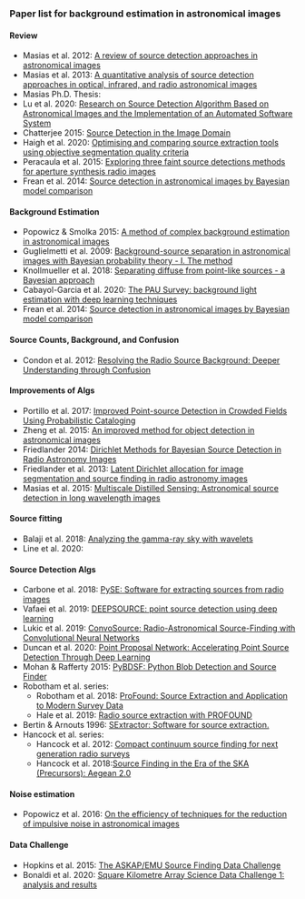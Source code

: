 ### Paper list for background estimation in astronomical images

#### Review
* Masias et al. 2012: [A review of source detection approaches in astronomical images](https://ui.adsabs.harvard.edu/abs/2012MNRAS.422.1674M/abstract)
* Masias et al. 2013: [A quantitative analysis of source detection approaches in optical, infrared, and radio astronomical images](https://ui.adsabs.harvard.edu/abs/2013ExA....36..591M/abstract)
* Masias Ph.D. Thesis:
* Lu et al. 2020: [Research on Source Detection Algorithm Based on Astronomical Images and the Implementation of an Automated Software System](https://ui.adsabs.harvard.edu/abs/2019AcASn..60...47L/abstract)
* Chatterjee 2015: [Source Detection in the Image Domain](hosting.astro.cornell.edu/academics/courses/astro6525/lectures/Radio_Lecture7.pdf)
* Haigh et al. 2020: [Optimising and comparing source extraction tools using objective segmentation quality criteria](ui.adsabs.harvard.edu/abs/2020arXiv200907586H/abstract)
* Peracaula et al. 2015: [Exploring three faint source detections methods for aperture synthesis radio images](https://ui.adsabs.harvard.edu/abs/2015NewA...36...86P/abstract)
* Frean et al. 2014: [Source detection in astronomical images by Bayesian model comparison](ui.adsabs.harvard.edu/abs/2014AIPC.1636...55F/abstract)

#### Background Estimation 
* Popowicz & Smolka 2015: [A method of complex background estimation in astronomical images](ui.adsabs.harvard.edu/abs/2015MNRAS.452..809P/abstract)
* Guglielmetti et al. 2009: [Background-source separation in astronomical images with Bayesian probability theory - I. The method](ui.adsabs.harvard.edu/abs/2009MNRAS.396..165G/abstract)
* Knollmueller et al. 2018: [Separating diffuse from point-like sources - a Bayesian approach](https://ui.adsabs.harvard.edu/abs/2018arXiv180405591K/abstract)
* Cabayol-Garcia et al. 2020: [The PAU Survey: background light estimation with deep learning techniques](ui.adsabs.harvard.edu/abs/2020MNRAS.491.5392C/abstract)
* Frean et al. 2014: [Source detection in astronomical images by Bayesian model comparison](ui.adsabs.harvard.edu/abs/2014AIPC.1636...55F/abstract)

#### Source Counts, Background, and Confusion
* Condon et al. 2012: [Resolving the Radio Source Background: Deeper Understanding through Confusion](ui.adsabs.harvard.edu/abs/2012ApJ...758...23C/abstract)

#### Improvements of Algs
* Portillo et al. 2017: [Improved Point-source Detection in Crowded Fields Using Probabilistic Cataloging](https://ui.adsabs.harvard.edu/abs/2017AJ....154..132P/abstract)
* Zheng et al. 2015: [An improved method for object detection in astronomical images](ui.adsabs.harvard.edu/abs/2015MNRAS.451.4445Z/abstract)
* Friedlander 2014: [Dirichlet Methods for Bayesian Source Detection in Radio Astronomy Images](ui.adsabs.harvard.edu/abs/2014MsT..........1F/abstract)
* Friedlander et al. 2013: [Latent Dirichlet allocation for image segmentation and source finding in radio astronomy images](ui.adsabs.harvard.edu/abs/2013ivcn.conf..429F/abstract)
* Masias et al. 2015: [Multiscale Distilled Sensing: Astronomical source detection in long wavelength images](ui.adsabs.harvard.edu/abs/2015A%26C.....9...10M/abstract)

#### Source fitting
* Balaji et al. 2018: [Analyzing the gamma-ray sky with wavelets](ui.adsabs.harvard.edu/abs/2018PhRvD..98d3009B/abstract)
* Line et al. 2020:

#### Source Detection Algs
* Carbone et al. 2018: [PySE: Software for extracting sources from radio images](ui.adsabs.harvard.edu/abs/2018A%26C....23...92C/abstract)
* Vafaei et al. 2019: [DEEPSOURCE: point source detection using deep learning](ui.adsabs.harvard.edu/abs/2019MNRAS.484.2793V/abstract)
* Lukic et al. 2019: [ConvoSource: Radio-Astronomical Source-Finding with Convolutional Neural Networks](ui.adsabs.harvard.edu/abs/2019Galax...8....3L/abstract)
* Duncan et al. 2020: [Point Proposal Network: Accelerating Point Source Detection Through Deep Learning](ui.adsabs.harvard.edu/abs/2020arXiv200802093T/abstract)
* Mohan & Rafferty 2015: [PyBDSF: Python Blob Detection and Source Finder](ui.adsabs.harvard.edu/abs/2015ascl.soft02007M/abstract)
* Robotham et al. series:
    * Robotham et al. 2018: [ProFound: Source Extraction and Application to Modern Survey Data](ui.adsabs.harvard.edu/abs/2018MNRAS.476.3137R/abstract)
    * Hale et al. 2019: [Radio source extraction with PROFOUND](ui.adsabs.harvard.edu/abs/2019MNRAS.487.3971H/abstract)
* Bertin & Arnouts 1996: [SExtractor: Software for source extraction.](https://ui.adsabs.harvard.edu/abs/1996A%26AS..117..393B/abstract)
* Hancock et al. series:
    * Hancock et al. 2012: [Compact continuum source finding for next generation radio surveys](ui.adsabs.harvard.edu/abs/2012MNRAS.422.1812H/abstract)
    * Hancock et al. 2018:[Source Finding in the Era of the SKA (Precursors): Aegean 2.0](ui.adsabs.harvard.edu/abs/2018PASA...35...11H/abstract)

#### Noise estimation
* Popowicz et al. 2016: [On the efficiency of techniques for the reduction of impulsive noise in astronomical images](ui.adsabs.harvard.edu/abs/2016MNRAS.463.2172P/abstract)

#### Data Challenge
* Hopkins et al. 2015: [The ASKAP/EMU Source Finding Data Challenge](ui.adsabs.harvard.edu/abs/2015PASA...32...37H/abstract)
* Bonaldi et al. 2020: [Square Kilometre Array Science Data Challenge 1: analysis and results](ui.adsabs.harvard.edu/abs/2020arXiv200913346B/abstract)
